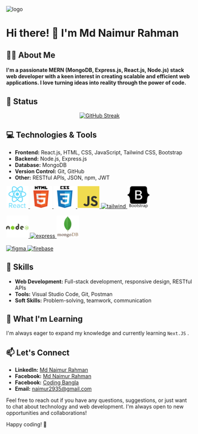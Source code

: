 ![logo](https://raw.githubusercontent.com/naimur8606/naimur8606/main/Images/git%20cover.jpg)

# Hi there! 👋 I'm Md Naimur Rahman


## 🧑‍💻 About Me


<h4 align=''>
I'm a passionate MERN (MongoDB, Express.js, React.js, Node.js) stack web developer with a keen interest in creating scalable and efficient web applications. I love turning ideas into reality through the power of code.
</h4>


## 🚀 Status 


<p align='center'><a href="https://git.io/streak-stats"><img src="https://github-readme-streak-stats.herokuapp.com?user=naimur8606&theme=transparent&hide_border=true" alt="GitHub Streak" /></a></p>

## 💻 Technologies & Tools 

- **Frontend:** React.js, HTML, CSS, JavaScript, Tailwind CSS, Bootstrap
- **Backend:** Node.js, Express.js
- **Database:** MongoDB
- **Version Control:** Git, GitHub
- **Other:** RESTful APIs, JSON, npm, JWT
<p align="left"> 
    <a href="https://reactjs.org/" target="_blank" rel="noreferrer"> 
        <img src="https://raw.githubusercontent.com/devicons/devicon/master/icons/react/react-original-wordmark.svg" alt="react" width="60" height="60"/> 
    </a>
    <a href="https://www.w3.org/html/" target="_blank" rel="noreferrer"> 
        <img src="https://raw.githubusercontent.com/devicons/devicon/master/icons/html5/html5-original-wordmark.svg" alt="html5" width="60" height="60"/> 
    </a>
    <a href="https://www.w3schools.com/css/" target="_blank" rel="noreferrer"> 
        <img src="https://raw.githubusercontent.com/devicons/devicon/master/icons/css3/css3-original-wordmark.svg" alt="css3" width="60" height="60"/> 
    </a>
    <a href="https://developer.mozilla.org/en-US/docs/Web/JavaScript" target="_blank" rel="noreferrer"> 
        <img src="https://raw.githubusercontent.com/devicons/devicon/master/icons/javascript/javascript-original.svg" alt="javascript" width="60" height="60"/> 
    </a> 
    <a href="https://tailwindcss.com/" target="_blank" rel="noreferrer"> 
        <img src="https://www.vectorlogo.zone/logos/tailwindcss/tailwindcss-icon.svg" alt="tailwind" width="60" height="60"/> 
    </a>
    <a href="https://getbootstrap.com" target="_blank" rel="noreferrer"> 
        <img src="https://raw.githubusercontent.com/devicons/devicon/master/icons/bootstrap/bootstrap-plain-wordmark.svg" alt="bootstrap" width="60" height="60"/> 
    </a> <br> <br>
    <a href="https://nodejs.org" target="_blank" rel="noreferrer"> 
        <img src="https://raw.githubusercontent.com/devicons/devicon/master/icons/nodejs/nodejs-original-wordmark.svg" alt="nodejs" width="60" height="60"/> 
    </a>
    <a href="https://expressjs.com" target="_blank" rel="noreferrer"> 
        <img src="https://github.com/naimur8606/naimur8606/blob/main/Images/expressjs_logo.png?raw=true" alt="express" width="70" height="60"/> 
    </a>  
    <a href="https://www.mongodb.com/" target="_blank" rel="noreferrer"> 
        <img src="https://raw.githubusercontent.com/devicons/devicon/master/icons/mongodb/mongodb-original-wordmark.svg" alt="mongodb" width="60" height="60"/> 
    </a> <br> <br>
    <a href="https://www.figma.com/" target="_blank" rel="noreferrer"> 
        <img src="https://www.vectorlogo.zone/logos/figma/figma-icon.svg" alt="figma" width="60" height="60"/> 
    </a> 
    <a href="https://firebase.google.com/" target="_blank" rel="noreferrer"> 
        <img src="https://www.vectorlogo.zone/logos/firebase/firebase-icon.svg" alt="firebase" width="60" height="60"/> 
    </a>   
</p>

<!-- ## 🚀 What I'm Currently Working On

I'm currently working on [project name], where I'm [brief description of your current project]. I'm excited about [mention any challenges or interesting aspects of your project]. -->

## 🔧 Skills

- **Web Development:** Full-stack development, responsive design, RESTful APIs
- **Tools:** Visual Studio Code, Git, Postman
- **Soft Skills:** Problem-solving, teamwork, communication

## 🌱 What I'm Learning

I'm always eager to expand my knowledge and currently learning `Next.JS` .

## 📫 Let's Connect

- **LinkedIn:** [Md Naimur Rahman](https://www.linkedin.com/in/naimur2935/)
- **Facebook:** [Md Naimur Rahman](https://www.facebook.com/mdnaimurrahman8606/)
- **Facebook:** [Coding Bangla](http://www.youtube.com/@codingbangla1)
- **Email:** naimur2935@gmail.com



Feel free to reach out if you have any questions, suggestions, or just want to chat about technology and web development. I'm always open to new opportunities and collaborations!

Happy coding! 🚀

<!-- [![GitHub Streak](https://github-readme-streak-stats.herokuapp.com?user=naimur8606&theme=transparent&hide_border=true)](https://git.io/streak-stats) -->


